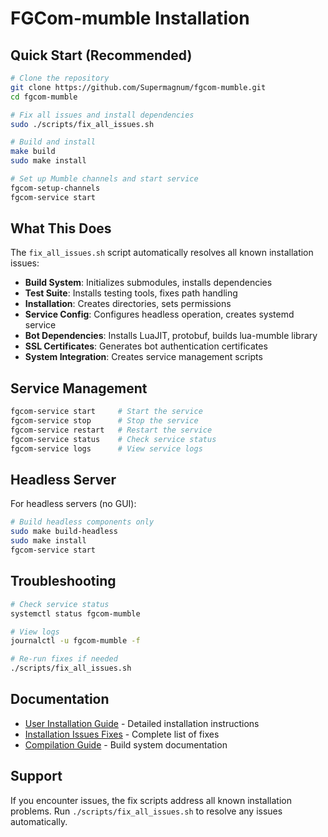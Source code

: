 # FGCom-mumble Installation

## Quick Start (Recommended)

```bash
# Clone the repository
git clone https://github.com/Supermagnum/fgcom-mumble.git
cd fgcom-mumble

# Fix all issues and install dependencies
sudo ./scripts/fix_all_issues.sh

# Build and install
make build
sudo make install

# Set up Mumble channels and start service
fgcom-setup-channels
fgcom-service start
```

## What This Does

The `fix_all_issues.sh` script automatically resolves all known installation issues:

- **Build System**: Initializes submodules, installs dependencies
- **Test Suite**: Installs testing tools, fixes path handling  
- **Installation**: Creates directories, sets permissions
- **Service Config**: Configures headless operation, creates systemd service
- **Bot Dependencies**: Installs LuaJIT, protobuf, builds lua-mumble library
- **SSL Certificates**: Generates bot authentication certificates
- **System Integration**: Creates service management scripts

## Service Management

```bash
fgcom-service start     # Start the service
fgcom-service stop      # Stop the service  
fgcom-service restart   # Restart the service
fgcom-service status    # Check service status
fgcom-service logs      # View service logs
```

## Headless Server

For headless servers (no GUI):

```bash
# Build headless components only
sudo make build-headless
sudo make install
fgcom-service start
```

## Troubleshooting

```bash
# Check service status
systemctl status fgcom-mumble

# View logs
journalctl -u fgcom-mumble -f

# Re-run fixes if needed
./scripts/fix_all_issues.sh
```

## Documentation

- [User Installation Guide](docs/USER_INSTALLATION_GUIDE.md) - Detailed installation instructions
- [Installation Issues Fixes](docs/INSTALLATION_ISSUES_FIXES.md) - Complete list of fixes
- [Compilation Guide](docs/COMPILATION_GUIDE.md) - Build system documentation

## Support

If you encounter issues, the fix scripts address all known installation problems. Run `./scripts/fix_all_issues.sh` to resolve any issues automatically.
